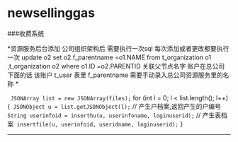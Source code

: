 # newsellinggas
###收费系统

*资源服务后台添加 公司组织架构后 需要执行一次sql  每次添加或者更改都要执行一次
update o2 set o2.f_parentname =o1.NAME 
from t_organization o1 ,t_organization o2 
where o1.ID =o2.PARENTID
关联父节点名字
账户在总公司下面的话 该账户 t_user 表里 f_parentname 需要手动录入总公司资源服务里的名称
*


`
JSONArray list = new JSONArray(files);`
			for (int l = 0; l < list.length(); l++) {`
				JSONObject u = list.getJSONObject(l);`
				// 产生户档案,返回产生的户编号`
				String userinfoid = inserthu(u, userinfoname, loginuserid);`
				// 产生表档案`
				insertfile(u, userinfoid, useridname, loginuserid);`
			}`
`
***

 

